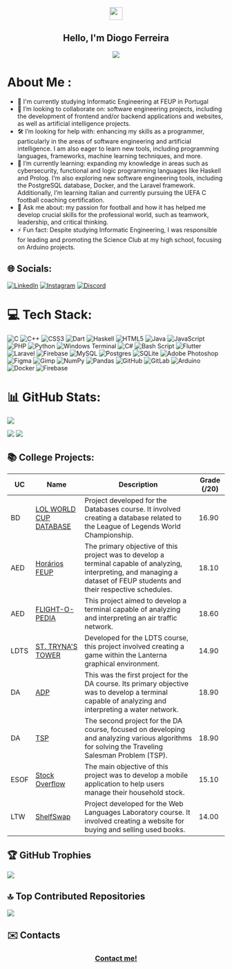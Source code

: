 <div align = "center">
<img href="center" src="https://raw.githubusercontent.com/MartinHeinz/MartinHeinz/master/wave.gif" width="30px">
<h2 align = "center" >Hello, I'm Diogo Ferreira </h2>
  <img src="https://komarev.com/ghpvc/?username=DiogoFerreira2004&color=blue&style=for-the-badge"></img>
</div>

# About Me :

- 🎯 I'm currently studying Informatic Engineering at FEUP in Portugal
- 🤝 I’m looking to collaborate on: software engineering projects, including the development of frontend and/or backend applications and websites, as well as artificial intelligence projects.
- 🛠️ I’m looking for help with: enhancing my skills as a programmer, particularly in the areas of software engineering and artificial intelligence. I am also eager to learn new tools, including programming languages, frameworks, machine learning techniques, and more.
- 🌱 I’m currently learning: expanding my knowledge in areas such as cybersecurity, functional and logic programming languages like Haskell and Prolog. I’m also exploring new software engineering tools, including the PostgreSQL database, Docker, and the Laravel framework. Additionally, I’m learning Italian and currently pursuing the UEFA C football coaching certification.
- 💬 Ask me about: my passion for football and how it has helped me develop crucial skills for the professional world, such as teamwork, leadership, and critical thinking.
- ⚡ Fun fact: Despite studying Informatic Engineering, I was responsible for leading and promoting the Science Club at my high school, focusing on Arduino projects.

## 🌐 Socials:
[![LinkedIn](https://img.shields.io/badge/LinkedIn-%230077B5.svg?logo=linkedin&logoColor=white)](https://www.linkedin.com/in/diogo-ferreira-0bb4302b7/) [![Instagram](https://img.shields.io/badge/Instagram-%23E4405F.svg?logo=Instagram&logoColor=white)](https://instagram.com/diogoferreira_14) [![Discord](https://img.shields.io/badge/Discord-%237289DA.svg?logo=discord&logoColor=white)](https://discord.gg/ronaldodajuventus) 

# 💻 Tech Stack:
![C](https://img.shields.io/badge/c-%2300599C.svg?style=for-the-badge&logo=c&logoColor=white) ![C++](https://img.shields.io/badge/c++-%2300599C.svg?style=for-the-badge&logo=c%2B%2B&logoColor=white) ![CSS3](https://img.shields.io/badge/css3-%231572B6.svg?style=for-the-badge&logo=css3&logoColor=white) ![Dart](https://img.shields.io/badge/dart-%230175C2.svg?style=for-the-badge&logo=dart&logoColor=white) ![Haskell](https://img.shields.io/badge/Haskell-5e5086?style=for-the-badge&logo=haskell&logoColor=white) ![HTML5](https://img.shields.io/badge/html5-%23E34F26.svg?style=for-the-badge&logo=html5&logoColor=white) ![Java](https://img.shields.io/badge/java-%23ED8B00.svg?style=for-the-badge&logo=openjdk&logoColor=white) ![JavaScript](https://img.shields.io/badge/javascript-%23323330.svg?style=for-the-badge&logo=javascript&logoColor=%23F7DF1E) ![PHP](https://img.shields.io/badge/php-%23777BB4.svg?style=for-the-badge&logo=php&logoColor=white) ![Python](https://img.shields.io/badge/python-3670A0?style=for-the-badge&logo=python&logoColor=ffdd54) ![Windows Terminal](https://img.shields.io/badge/Windows%20Terminal-%234D4D4D.svg?style=for-the-badge&logo=windows-terminal&logoColor=white) ![C#](https://img.shields.io/badge/c%23-%23239120.svg?style=for-the-badge&logo=csharp&logoColor=white) ![Bash Script](https://img.shields.io/badge/bash_script-%23121011.svg?style=for-the-badge&logo=gnu-bash&logoColor=white) ![Flutter](https://img.shields.io/badge/Flutter-%2302569B.svg?style=for-the-badge&logo=Flutter&logoColor=white) ![Laravel](https://img.shields.io/badge/laravel-%23FF2D20.svg?style=for-the-badge&logo=laravel&logoColor=white) ![Firebase](https://img.shields.io/badge/firebase-a08021?style=for-the-badge&logo=firebase&logoColor=ffcd34) ![MySQL](https://img.shields.io/badge/mysql-4479A1.svg?style=for-the-badge&logo=mysql&logoColor=white) ![Postgres](https://img.shields.io/badge/postgres-%23316192.svg?style=for-the-badge&logo=postgresql&logoColor=white) ![SQLite](https://img.shields.io/badge/sqlite-%2307405e.svg?style=for-the-badge&logo=sqlite&logoColor=white) ![Adobe Photoshop](https://img.shields.io/badge/adobe%20photoshop-%2331A8FF.svg?style=for-the-badge&logo=adobe%20photoshop&logoColor=white) ![Figma](https://img.shields.io/badge/figma-%23F24E1E.svg?style=for-the-badge&logo=figma&logoColor=white) ![Gimp](https://img.shields.io/badge/Gimp-657D8B?style=for-the-badge&logo=gimp&logoColor=FFFFFF) ![NumPy](https://img.shields.io/badge/numpy-%23013243.svg?style=for-the-badge&logo=numpy&logoColor=white) ![Pandas](https://img.shields.io/badge/pandas-%23150458.svg?style=for-the-badge&logo=pandas&logoColor=white) ![GitHub](https://img.shields.io/badge/github-%23121011.svg?style=for-the-badge&logo=github&logoColor=white) ![GitLab](https://img.shields.io/badge/gitlab-%23181717.svg?style=for-the-badge&logo=gitlab&logoColor=white) ![Arduino](https://img.shields.io/badge/-Arduino-00979D?style=for-the-badge&logo=Arduino&logoColor=white) ![Docker](https://img.shields.io/badge/docker-%230db7ed.svg?style=for-the-badge&logo=docker&logoColor=white) ![Firebase](https://img.shields.io/badge/firebase-%23039BE5.svg?style=for-the-badge&logo=firebase)
# 📊 GitHub Stats:

![](http://github-profile-summary-cards.vercel.app/api/cards/profile-details?username=DiogoFerreira2004&theme=2077)

![](http://github-profile-summary-cards.vercel.app/api/cards/stats?username=DiogoFerreira2004&theme=2077)
![](http://github-profile-summary-cards.vercel.app/api/cards/repos-per-language?username=DiogoFerreira2004&theme=2077)
                                                                                                        
## 📚 College Projects:

| UC   | Name      | Description                                                                                                                                                   | Grade (/20) |
|------|-----------|---------------------------------------------------------------------------------------------------------------------------------------------------------------|-------------|
| BD | [LOL WORLD CUP DATABASE](https://github.com/DiogoFerreira2004/BD)  |  Project developed for the Databases course. It involved creating a database related to the League of Legends World Championship.                                                                                                    | 16.90        |
| AED | [Horários FEUP](https://github.com/DiogoFerreira2004/AED/tree/master/projetoAED_1/projetoAED-main)  | The primary objective of this project was to develop a terminal capable of analyzing, interpreting, and managing a dataset of FEUP students and their respective schedules.                                                                                                   | 18.10        |
| AED | [FLIGHT-O-PEDIA](https://github.com/DiogoFerreira2004/AED/tree/master/ProjetoAED_2/ProjetoAED2-diogo)  | This project aimed to develop a terminal capable of analyzing and interpreting an air traffic network.                                                                                                 | 18.60        |
| LDTS | [ST. TRYNA'S TOWER](https://github.com/DiogoFerreira2004/LDTS/tree/master/project-l05gr03-main)  | Developed for the LDTS course, this project involved creating a game within the Lanterna graphical environment.                                                                                                    | 14.90        |
| DA | [ADP](https://github.com/DiogoFerreira2004/DA-First-Project)  | This was the first project for the DA course. Its primary objective was to develop a terminal capable of analyzing and interpreting a water network.                                                                                                    | 18.90        |
| DA | [TSP](https://github.com/DiogoFerreira2004/DA-Second-Project)  | The second project for the DA course, focused on developing and analyzing various algorithms for solving the Traveling Salesman Problem (TSP).                                                                                                | 18.90        |
| ESOF | [Stock Overflow](https://github.com/DiogoFerreira2004/ESOF)  | The main objective of this project was to develop a mobile application to help users manage their household stock.                                                                                              | 15.10        |
| LTW | [ShelfSwap](https://github.com/DiogoFerreira2004/LTW)  | Project developed for the Web Languages Laboratory course. It involved creating a website for buying and selling used books.                                                                                            | 14.00        |


## 🏆 GitHub Trophies
![](https://github-profile-trophy.vercel.app/?username=DiogoFerreira2004&theme=radical&no-frame=false&no-bg=false&margin-w=4)

## 🔝 Top Contributed Repositories
![](https://github-contributor-stats.vercel.app/api?username=DiogoFerreira2004&limit=5&theme=radical&combine_all_yearly_contributions=true)

## ✉️ Contacts
 
<h3 align = "center" ><a href="mailto:diogomfferreira2004@gmail.com">Contact me!</a></h3>
